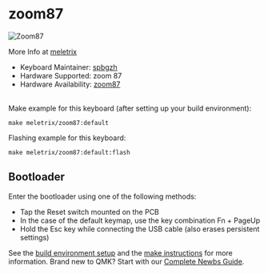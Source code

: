 # zoom87

![Zoom87](https://i.imgur.com/BfoEUQBh.jpeg)

More Info at [meletrix](https://meletrix.com/)
​

* Keyboard Maintainer: [spbgzh](https://github.com/spbgzh)
* Hardware Supported: zoom 87
* Hardware Availability: [zoom87](https://meletrix.com/collections/)  
​

Make example for this keyboard (after setting up your build environment):  

    make meletrix/zoom87:default

Flashing example for this keyboard:

    make meletrix/zoom87:default:flash

## Bootloader

Enter the bootloader using one of the following methods:

* Tap the Reset switch mounted on the PCB
* In the case of the default keymap, use the key combination Fn + PageUp
* Hold the Esc key while connecting the USB cable (also erases persistent settings)

See the [build environment setup](https://docs.qmk.fm/#/getting_started_build_tools) and the [make instructions](https://docs.qmk.fm/#/getting_started_make_guide) for more information. Brand new to QMK? Start with our [Complete Newbs Guide](https://docs.qmk.fm/#/newbs).
